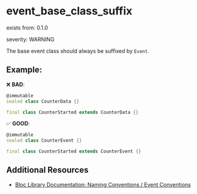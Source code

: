 event_base_class_suffix
===
exists from: 0.1.0

severity: WARNING

The base event class should always be suffixed by `Event`.

## Example:

❌ **BAD**:

```dart
@immutable
sealed class CounterData {}

final class CounterStarted extends CounterData {}
```

✅ **GOOD**:

```dart
@immutable
sealed class CounterEvent {}

final class CounterStarted extends CounterEvent {}
```

## Additional Resources

- [Bloc Library Documentation: Naming Conventions / Event Conventions](https://bloclibrary.dev/naming-conventions/#event-conventions)
